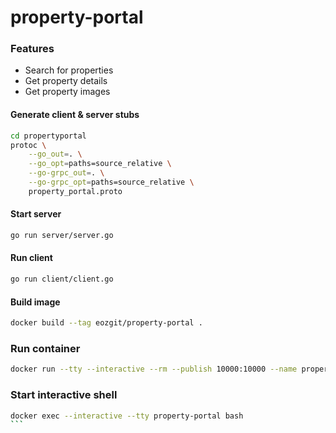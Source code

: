 # property-portal

### Features

- Search for properties
- Get property details
- Get property images

#### Generate client & server stubs
```sh
cd propertyportal
protoc \
    --go_out=. \
    --go_opt=paths=source_relative \
    --go-grpc_out=. \
    --go-grpc_opt=paths=source_relative \
    property_portal.proto
```

#### Start server
```sh
go run server/server.go
```

#### Run client
```sh
go run client/client.go
```

#### Build image
```sh
docker build --tag eozgit/property-portal .
```

### Run container
```sh
docker run --tty --interactive --rm --publish 10000:10000 --name property-portal eozgit/property-portal
```

### Start interactive shell
````sh
docker exec --interactive --tty property-portal bash
```

